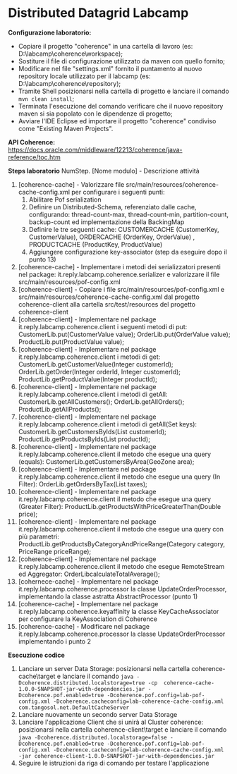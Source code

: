 # Distributed Datagrid Labcamp

**Configurazione laboratorio:**
* Copiare il progetto "coherence" in una cartella di lavoro (es: D:\labcamp\coherence\workspace);
* Sostiture il file di configurazione utilizzato da maven con quello fornito;
* Modificare nel file "settings.xml" fornito il puntamento al nuovo repository locale utilizzato per il labcamp (es: D:\labcamp\coherence\repository);
* Tramite Shell posizionarsi nella cartella di progetto e lanciare il comando `mvn clean install`;
* Terminata l'esecuzione del comando verificare che il nuovo repository maven si sia popolato con le dipendenze di progetto;
* Avviare l'IDE Eclipse ed importare il progetto "coherence" condiviso come "Existing Maven Projects".

**API Coherence:**
https://docs.oracle.com/middleware/12213/coherence/java-reference/toc.htm


**Steps laboratorio**
NumStep. [Nome modulo] - Descrizione attività
 
1. [coherence-cache] - Valorizzare file src/main/resources/coherence-cache-config.xml per configurare i seguenti punti:
	1. Abilitare Pof serialization
	2. Definire un Distributed-Schema, referenziato dalle cache, configurando: thread-count-max, thread-count-min, partition-count, backup-count ed implementazione <local-schema> della BackingMap
	3. Definire le tre seguenti cache: CUSTOMERCACHE (CustomerKey, CustomerValue), ORDERCACHE (OrderKey, OrderValue) , PRODUCTCACHE (ProductKey, ProductValue)
	4. Aggiungere configurazione key-associator (step da eseguire dopo il punto 13)
2. [coherence-cache] -  Implementare i metodi dei serializzatori presenti nel package: it.reply.labcamp.coherence.serializer e valorizzare il file src/main/resources/pof-config.xml
3. [coherence-client] - Copiare i file src/main/resources/pof-config.xml e src/main/resources/coherence-cache-config.xml dal progetto coherence-client alla cartella src/test/resources del progetto coherence-client
3. [coherence-client] - Implementare nel package it.reply.labcamp.coherence.client i seguenti metodi di put: CustomerLib.put(CustomerValue value); OrderLib.put(OrderValue value); ProductLib.put(ProductValue value);
4. [coherence-client] - Implementare nel package it.reply.labcamp.coherence.client i metodi di get: CustomerLib.getCustomerValue(Integer customerId); OrderLib.getOrder(Integer orderId, Integer customerId); ProductLib.getProductValue(Integer productId);
5. [coherence-client] - Implementare nel package it.reply.labcamp.coherence.client i metodi di getAll: CustomerLib.getAllCustomers(); OrderLib.getAllOrders(); ProductLib.getAllProducts();
6. [coherence-client] - Implementare nel package it.reply.labcamp.coherence.client i metodi di getAll(Set keys): CustomerLib.getCustomersByIds(List<Integer> customerId); ProductLib.getProductsByIds(List<Integer> productId);
7. [coherence-client] - Implementare nel package it.reply.labcamp.coherence.client il metodo che esegue una query (equals): CustomerLib.getCustomersByArea(GeoZone area);
8. [coherence-client] - Implementare nel package it.reply.labcamp.coherence.client il metodo che esegue una query (In Filter): OrderLib.getOrdersByTax(List<Integer> taxes);
9. [coherence-client] - Implementare nel package it.reply.labcamp.coherence.client il metodo che esegue una query (Greater Filter): ProductLib.getProductsWithPriceGreaterThan(Double price);
10. [coherence-client] - Implementare nel package it.reply.labcamp.coherence.client il metodo che esegue una query con più parametri: ProductLib.getProductsByCategoryAndPriceRange(Category category, PriceRange priceRange);
11. [coherence-client] - Implementare nel package it.reply.labcamp.coherence.client il metodo che esegue RemoteStream ed Aggregator: OrderLibcalculateTotalAverage();
12. [cohernece-cache] - Implementare nel package it.reply.labcamp.coherence.processor la classe UpdateOrderProcessor, implementando la classe astratta AbstractProcessor (punto 1)
13. [coherence-cache] - Implementare nel package it.reply.labcamp.coherence.keyaffinity la classe KeyCacheAssociator per configurare la KeyAssociation di Coherence
14. [coherence-cache] - Modificare nel package it.reply.labcamp.coherence.processor la classe UpdateOrderProcessor implementando i punto 2

**Esecuzione codice**
1. Lanciare un server Data Storage: posizionarsi nella cartella coherence-cache\target e lanciare il comando `java -Dcoherence.distributed.localstorage=true -cp  coherence-cache-1.0.0-SNAPSHOT-jar-with-dependencies.jar -Dcoherence.pof.enabled=true -Dcoherence.pof.config=lab-pof-config.xml -Dcoherence.cacheconfig=lab-coherence-cache-config.xml com.tangosol.net.DefaultCacheServer`
2. Lanciare nuovamente un secondo server Data Storage
3. Lanciare l'applicazione Client che si unirà al Cluster coherence: posizionarsi nella cartella coherence-client\target e lanciare il comando `java -Dcoherence.distributed.localstorage=false -Dcoherence.pof.enabled=true -Dcoherence.pof.config=lab-pof-config.xml -Dcoherence.cacheconfig=lab-coherence-cache-config.xml  -jar coherence-client-1.0.0-SNAPSHOT-jar-with-dependencies.jar`
4. Seguire le istruzioni da riga di comando per testare l'applicazione








